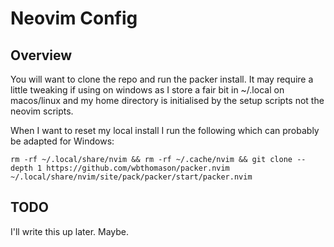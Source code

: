 # Neovim Config


## Overview

You will want to clone the repo and run the packer install. It may require a little tweaking if using on windows as I store a fair bit in ~/.local on macos/linux and my home directory is initialised by the setup scripts not the neovim scripts.

When I want to reset my local install I run the following which can probably be adapted for Windows:

```
rm -rf ~/.local/share/nvim && rm -rf ~/.cache/nvim && git clone --depth 1 https://github.com/wbthomason/packer.nvim ~/.local/share/nvim/site/pack/packer/start/packer.nvim
```

## TODO

I'll write this up later. Maybe.



